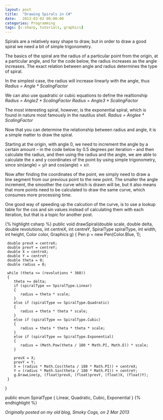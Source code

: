 ```yaml
---
layout: post
title:  "Drawing Spirals in C#"
date:   2013-03-02 00:00:00
categories: Programming
tags: [c-sharp, tutorials, graphics]
---
```


Spirals are a relatively easy shape to draw, but in order to draw a good spiral we need a bit of simple trigonometry.

The basics of the spiral are the radius of a particular point from the origin, at a particular angle, and for the code below, the radius increases as the angle increases. The exact relation between angle and radius determines the type of spiral.

In the simplest case, the radius will increase linearly with the angle, thus
_Radius = Angle * ScalingFactor_

We can also use quadratic or cubic equations to define the realtionship
_Radius = Angle2 * ScalingFactor_
_Radius = Angle3 * ScalingFactor_

The most interesting spiral, however, is the exponential spiral, which is found in nature most famously in the nautilus shell.
_Radius = Anglee * ScalingFactor_

Now that you can determine the relationship between radius and angle, it is a simple matter to draw the spiral.

Starting at the origin, with angle 0, we need to increment the angle by a certain amount – in the code below by 0.5 degrees per iteration – and then calculate the radius, and then using the radius and the angle, we are able to calculate the x and y coordinates of the point by using simple trigonometry, since sin(angle) = y/r and cos(angle) = x/r.

Now after finding the coordinates of the point, we simply need to draw a line segment from our previous point to the new point. The smaller the angle increment, the smoother the curve which is drawn will be, but it also means that more points need to be calculated to draw the same curve, which consumes more processing time.

One good way of speeding up the calcution of the curve, is to use a lookup table for the cos and sin values instead of calculating them with each iteration, but that is a topic for another post.

<!--more-->

{% highlight csharp %}
  public void drawSpiral(double scale, double delta, double revolutions, int centreX, int centreY, SpiralType spiralType, int width, int height, Color color, Graphics g)
  {
	 Pen p = new Pen(Color.Blue, 1);

	 double prevX = centreX;
	 double prevY = centreY;
	 double X = centreX;
	 double Y = centreY;
	 double theta = 0;
	 double radius = 0;

	 while (theta <= (revolutions * 360))
	 {
		theta += delta;
		if (spiralType == SpiralType.Linear)
		{
		   radius = theta * scale;
		}
		else if (spiralType == SpiralType.Quadratic)
		{
		   radius = theta * theta * scale;
		}
		else if (spiralType == SpiralType.Cubic)
		{
		   radius = theta * theta * theta * scale;
		}
		else if (spiralType == SpiralType.Exponential)
		{
		   radius = (Math.Pow(theta / 180 * Math.PI, Math.E)) * scale;
		}

		prevX = X;
		prevY = Y;
		X = (radius * Math.Cos(theta / 180 * Math.PI)) + centreX;
		Y = (radius * Math.Sin(theta / 180 * Math.PI)) + centreY;
		g.DrawLine(p, (float)prevX, (float)prevY, (float)X, (float)Y);
	 }

  }

  public enum SpiralType
  {
	 Linear,
	 Quadratic,
	 Cubic,
	 Exponential
  }
{% endhighlight %}


_Originally posted on my old blog, Smoky Cogs, on 2 Mar 2013_
